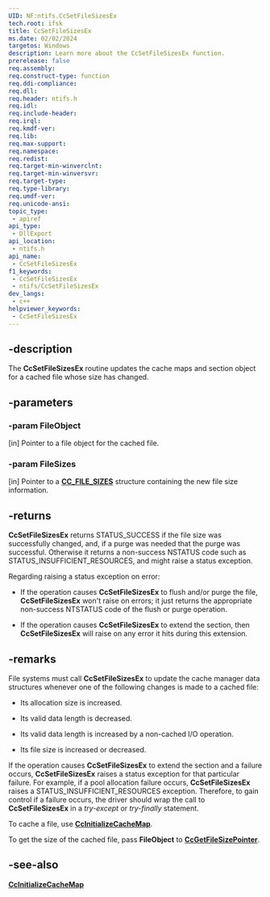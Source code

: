 ```yaml
---
UID: NF:ntifs.CcSetFileSizesEx
tech.root: ifsk
title: CcSetFileSizesEx
ms.date: 02/02/2024
targetos: Windows
description: Learn more about the CcSetFileSizesEx function.
prerelease: false
req.assembly: 
req.construct-type: function
req.ddi-compliance: 
req.dll: 
req.header: ntifs.h
req.idl: 
req.include-header: 
req.irql: 
req.kmdf-ver: 
req.lib: 
req.max-support: 
req.namespace: 
req.redist: 
req.target-min-winverclnt: 
req.target-min-winversvr: 
req.target-type: 
req.type-library: 
req.umdf-ver: 
req.unicode-ansi: 
topic_type:
 - apiref
api_type:
 - DllExport
api_location:
 - ntifs.h
api_name:
 - CcSetFileSizesEx
f1_keywords:
 - CcSetFileSizesEx
 - ntifs/CcSetFileSizesEx
dev_langs:
 - c++
helpviewer_keywords:
 - CcSetFileSizesEx
---
```


## -description

The **CcSetFileSizesEx** routine updates the cache maps and section object for a cached file whose size has changed.

## -parameters

### -param FileObject

[in] Pointer to a file object for the cached file.

### -param FileSizes

[in] Pointer to a [**CC_FILE_SIZES**](ns-ntifs-cc_file_sizes.md) structure containing the new file size information.

## -returns

**CcSetFileSizesEx** returns STATUS_SUCCESS if the file size was successfully changed, and, if a purge was needed that the purge was successful. Otherwise it returns a non-success NSTATUS code such as STATUS_INSUFFICIENT_RESOURCES, and might raise a status exception.

Regarding raising a status exception on error:

* If the operation causes **CcSetFileSizesEx** to flush and/or purge the file, **CcSetFileSizesEx** won't raise on errors; it just returns the appropriate non-success NTSTATUS code of the flush or purge operation.

* If the operation causes **CcSetFileSizesEx** to extend the section, then **CcSetFileSizesEx** will raise on any error it hits during this extension.

## -remarks

File systems must call **CcSetFileSizesEx** to update the cache manager data structures whenever one of the following changes is made to a cached file:

* Its allocation size is increased.

* Its valid data length is decreased.

* Its valid data length is increased by a non-cached I/O operation.

* Its file size is increased or decreased.

If the operation causes **CcSetFileSizesEx** to extend the section and a failure occurs, **CcSetFileSizesEx** raises a status exception for that particular failure. For example, if a pool allocation failure occurs, **CcSetFileSizesEx** raises a STATUS_INSUFFICIENT_RESOURCES exception. Therefore, to gain control if a failure occurs, the driver should wrap the call to **CcSetFileSizesEx** in a *try-except* or *try-finally* statement.

To cache a file, use [**CcInitializeCacheMap**](nf-ntifs-ccinitializecachemap.md).

To get the size of the cached file, pass **FileObject** to [**CcGetFileSizePointer**](nf-ntifs-ccgetfilesizepointer.md).

## -see-also

[**CcInitializeCacheMap**](nf-ntifs-ccinitializecachemap.md)

